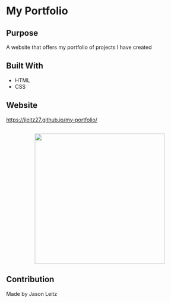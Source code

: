 # My Portfolio

## Purpose
A website that offers my portfolio of projects I have created

## Built With
* HTML
* CSS

## Website
https://jleitz27.github.io/my-portfolio/

##
<p align="center">
  <img src="./assets/images/porfolio-site.png" width="350"

</p>

## Contribution
Made by Jason Leitz